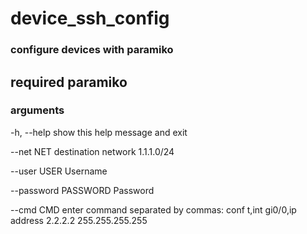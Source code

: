 # device_ssh_config
### configure devices with paramiko
required paramiko
-------------------------------------------------------------------------------------------------------------------
### arguments
<p> -h, --help           show this help message and exit</p>
<p>  --net NET            destination network 1.1.1.0/24</p>
<p>  --user USER          Username</p>
<p>  --password PASSWORD  Password</p>
<p>  --cmd CMD            enter command separated by commas: conf t,int gi0/0,ip address 2.2.2.2 255.255.255.255 </p>

